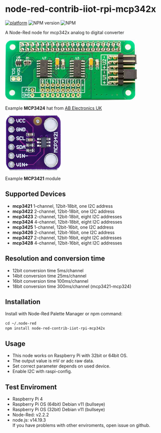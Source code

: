 # node-red-contrib-iiot-rpi-mcp342x

[![platform](https://img.shields.io/badge/platform-Node--RED-red)](https://nodered.org)
![NPM version](https://badge.fury.io/js/node-red-contrib-iiot-rpi-mcp342x.svg)
![NPM](https://img.shields.io/npm/l/node-red-contrib-iiot-rpi-mcp342x)

A Node-Red node for mcp342x analog to digital converter<br>

![image info](images/MCP3424.png)

Example  **MCP3424** hat from [AB Electronics UK](https://www.abelectronics.co.uk/)

![image info](images/MCP3421.png)

Example **MCP3421** module

## Supported Devices
- **mcp3421** 1-channel, 12bit-18bit, one I2C address
- **mcp3422** 2-channel, 12bit-18bit, one I2C address
- **mcp3423** 2-channel, 12bit-18bit, eight I2C addresses
- **mcp3424** 4-channel, 12bit-18bit, eight I2C addresses
- **mcp3425** 1-channel, 12bit-16bit, one I2C address
- **mcp3426** 2-channel, 12bit-16bit, one I2C address
- **mcp3427** 2-channel, 12bit-16bit, eight I2C addresses
- **mcp3428** 4-channel, 12bit-16bit, eight I2C addresses

## Resolution and conversion time
- 12bit conversion time 5ms/channel
- 14bit conversion time 25ms/channel
- 16bit conversion time 100ms/channel
- 18bit conversion time 300ms/channel (mcp3421-mcp324)

## Installation
Install with Node-Red Palette Manager or npm command:
```
cd ~/.node-red
npm install node-red-contrib-iiot-rpi-mcp342x
```

## Usage
- This node works on Raspberry Pi with 32bit or 64bit OS.
- The output value is mV or adc raw data.
- Set correct parameter depends on used device.
- Enable I2C with raspi-config.

## Test Enviroment
- Raspberry Pi 4
- Raspberry Pi OS (64bit) Debian v11 (bullseye)
- Raspberry Pi OS (32bit) Debian v11 (bullseye)
- Node-Red: v2.2.2
- node.js: v14.19.3<br>
If you have problems with other enviroments, open issue on github.
